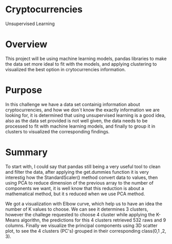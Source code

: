 # Cryptocurrencies
Unsupervised Learning

# Overview

This project will be using machine learning models, pandas libraries to make the data set more ideal to fit with the models, and applying clustering to visualized the best option in crytocurrencies information.

# Purpose

In this challenge we have a data set containig information about cryptocurrencies, and how we don´t know the exactly information we are looking for, it is determined that using unsupervised learning is a good idea, also as the data set provided is not well  given, the data needs to be processed to fit with machine learning models, and finally to group it in clusters to visualized the corresponding findings.


# Summary

To start with, I could say that pandas still being a very useful tool to clean and filter the data, after applying the get.dummies function it is very interestig how the StandardScaler() method convert data to values, then using PCA to reduce dimension of the previous array to the number of components we want, it is well know that this reduction is about a mathematical method, but it s reduced when we use PCA method.

We got a visualization with Elbow curve, which help us to have an idea the number of K values to choose. We can see it determines 3 clusters, however the challege requested to choose 4 cluster while applying the K-Means algorithn, the predictions for this 4 clusters retrieved 532 raws and 9 columns. Finally we visualize the principal components using 3D scatter plot, to see the 4 clusters (PC's) grouped in their corresponding class(0,1 ,2, 3).
